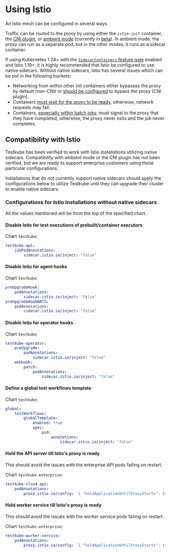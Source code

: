 # Using Istio

An Istio mesh can be configured in several ways.

Traffic can be routed to the proxy by using either the `istio-init` container,
the [CNI plugin](https://istio.io/latest/docs/setup/additional-setup/cni/), or
[ambient mode](https://istio.io/latest/blog/2022/introducing-ambient-mesh/)
(currently in [beta](https://istio.io/latest/blog/2024/ambient-reaches-beta/)).
In ambient mode, the proxy can run as a separate pod, but in the other modes, it
runs as a sidecar container.

If using Kubernetes 1.28+ with the [`SidecarContainers` feature
gate](https://kubernetes.io/docs/concepts/workloads/pods/sidecar-containers/)
enabled and Istio 1.19+, it is highly recommended that Istio be configured to
use native sidecars. Without native sidecars, Istio has several issues which can
be put in the following buckets:

-   Networking from within other init containers either bypasses the proxy by
    default (non-CNI) or [should be
    configured](https://istio.io/latest/docs/setup/additional-setup/cni/#compatibility-with-application-init-containers)
    to bypass the proxy (CNI plugin).
-   Containers [must wait for the proxy to be
    ready](https://github.com/istio/istio/issues/11130), otherwise, network requests
    may fail.
-   Containers, [especially within batch
    jobs](https://github.com/istio/istio/issues/6324), must signal to the proxy
    that they have completed, otherwise, the proxy never exits and the job never
    completes.

## Compatibility with Istio

Testkube has been verified to work with Istio installations utilizing native
sidecars. Compatibility with ambient mode or the CNI plugin has not been
verified, but we are ready to support enterprise customers using these
particular configurations.

Installations that do not currently support native sidecars should apply the
configurations below to utilize Testkube until they can upgrade their cluster to
enable native sidecars:

### Configurations for Istio installations without native sidecars

All the values mentioned will be from the top of the specified chart.

#### Disable Istio for test executions of prebuilt/container executors

Chart `testkube`:

```yaml
testkube-api:
    jobPodAnnotations:
        sidecar.istio.io/inject: "false"
```

#### Disable Istio for agent hooks

Chart `testkube`:

```yaml
preUpgradeHook:
    podAnnotations:
        sidecar.istio.io/inject: "false"
preUpgradeHookNATS:
    podAnnotations:
        sidecar.istio.io/inject: "false"
```

#### Disable Istio for operator hooks

Chart `testkube`:

```yaml
testkube-operator:
    preUpgrade:
        podAnnotations:
            sidecar.istio.io/inject: "false"
    webhook:
        patch:
            podAnnotations:
                sidecar.istio.io/inject: "false"
```

#### Define a global test workflows template

Chart `testkube`:

```yaml
global:
    testWorkflows:
        globalTemplate:
            enabled: true
            spec:
                pod:
                    annotations:
                        sidecar.istio.io/inject: "false"
```

#### Hold the API server till Istio's proxy is ready

This should avoid the issues with the enterprise API pods failing on restart.

Chart `testkube-enterprise`:

```yaml
testkube-cloud-api:
    podAnnotations:
        proxy.istio.io/config: '{ "holdApplicationUntilProxyStarts": true }'
```

#### Hold worker service till Istio's proxy is ready

This should avoid the issues with the worker service pods failing on restart.

Chart `testkube-enterprise`:

```yaml
testkube-worker-service:
    podAnnotations:
        proxy.istio.io/config: '{ "holdApplicationUntilProxyStarts": true }'
```
